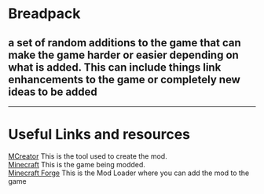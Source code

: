 # Breadpack
## a set of random additions to the game that can make the game harder or easier depending on what is added. This can include things link enhancements to the game or completely new ideas to be added
----
# Useful Links and resources
[MCreator](https://mcreator.net) This is the tool used to create the mod.<br>
[Minecraft](https://minecraft.net) This is the game being modded.<br>
[Minecraft Forge](https://files.minecraftforge.net) This is the Mod Loader where you can add the mod to the game<br>
